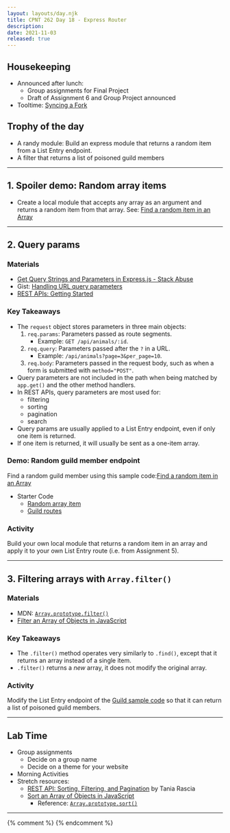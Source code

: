 ```yaml
---
layout: layouts/day.njk
title: CPNT 262 Day 18 - Express Router 
description: 
date: 2021-11-03
released: true
---
```


## Housekeeping
- Announced after lunch:
    - Group assignments for Final Project
    - Draft of Assignment 6 and Group Project announced
- Tooltime: [Syncing a Fork](https://docs.github.com/en/pull-requests/collaborating-with-pull-requests/working-with-forks/syncing-a-fork)

## Trophy of the day
- A randy module: Build an express module that returns a random item from a List Entry endpoint.
- A filter that returns a list of poisoned guild members

---

## 1. Spoiler demo: Random array items
- Create a local module that accepts any array as an argument and returns a random item from that array. See: [Find a random item in an Array](https://gist.github.com/acidtone/2a3cac26a229aa95685e5cf6344f2e4e)

---

## 2. Query params
### Materials
- [Get Query Strings and Parameters in Express.js - Stack Abuse](https://stackabuse.com/get-query-strings-and-parameters-in-express-js/)
- Gist: [Handling URL query parameters](https://gist.github.com/acidtone/1916673f27a1e1668c0a5855ea6f7cf4)
- [REST APIs: Getting Started](https://gist.github.com/acidtone/55f3c53bab36a7a9f9927a96a2556025)

### Key Takeaways
- The `request` object stores parameters in three main objects:
    1. `req.params`: Parameters passed as route segments. 
        - Example: `GET /api/animals/:id`.
    2. `req.query`: Parameters passed after the `?` in a URL.
        - Example: `/api/animals?page=3&per_page=10`.
    3. `req.body`: Parameters passed in the request body, such as when a form is submitted with `method="POST"`.
- Query parameters are not included in the path when being matched by `app.get()` and the other method handlers.
- In REST APIs, query parameters are most used for:
    - filtering
    - sorting
    - pagination
    - search
- Query params are usually applied to a List Entry endpoint, even if only one item is returned.
- If one item is returned, it will usually be sent as a one-item array.

### Demo: Random guild member endpoint
Find a random guild member using this sample code:[Find a random item in an Array](https://gist.github.com/acidtone/2a3cac26a229aa95685e5cf6344f2e4e)
- Starter Code
    - [Random array item](https://github.com/sait-wbdv/in-class/tree/main/cpnt262/11-03-query-params-filter/01-starter-random-array-item)
    - [Guild routes](https://github.com/sait-wbdv/in-class/tree/main/cpnt262/11-03-query-params-filter/02-starter-guild-routes)

### Activity
Build your own local module that returns a random item in an array and apply it to your own List Entry route (i.e. from Assignment 5).

---

## 3. Filtering arrays with `Array.filter()`
### Materials
- MDN: [`Array.prototype.filter()`](https://developer.mozilla.org/en-US/docs/Web/JavaScript/Reference/Global_Objects/Array/filter)
- [Filter an Array of Objects in JavaScript](https://masteringjs.io/tutorials/fundamentals/filter-array-of-objects)

### Key Takeaways
- The `.filter()` method operates very similarly to `.find()`, except that it returns an array instead of a single item.
- `.filter()` returns a _new_ array, it does not modify the original array.  

### Activity
Modify the List Entry endpoint of the [Guild sample code](https://github.com/sait-wbdv/in-class/tree/main/cpnt262/11-03-query-params-filter/02-starter-guild-routes) so that it can return a list of poisoned guild members.

---

## Lab Time
- Group assignments
    - Decide on a group name
    - Decide on a theme for your website
- Morning Activities
- Stretch resources:
    - [REST API: Sorting, Filtering, and Pagination](https://www.taniarascia.com/rest-api-sorting-filtering-pagination/) by Tania Rascia
    - [Sort an Array of Objects in JavaScript](https://www.javascripttutorial.net/array/javascript-sort-an-array-of-objects/)
        - Reference: [`Array.prototype.sort()`](https://developer.mozilla.org/en-US/docs/Web/JavaScript/Reference/Global_Objects/Array/sort)

---


{% comment %}
{% endcomment %}